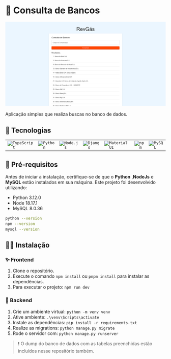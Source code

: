 # 🔎 Consulta de Bancos
![Nome da Imagem](/Assets/webpage.png)

Aplicação simples que realiza buscas no banco de dados.

## 🚀 Tecnologias
<div align="center">
	<table>
		<tr>
			<td><code><img width="50" src="https://user-images.githubusercontent.com/25181517/183890598-19a0ac2d-e88a-4005-a8df-1ee36782fde1.png" alt="TypeScript" title="TypeScript"/></code></td>
			<td><code><img width="50" src="https://user-images.githubusercontent.com/25181517/183423507-c056a6f9-1ba8-4312-a350-19bcbc5a8697.png" alt="Python" title="Python"/></code></td>
			<td><code><img width="50" src="https://user-images.githubusercontent.com/25181517/183568594-85e280a7-0d7e-4d1a-9028-c8c2209e073c.png" alt="Node.js" title="Node.js"/></code></td>
			<td><code><img width="50" src="https://github.com/marwin1991/profile-technology-icons/assets/62091613/9bf5650b-e534-4eae-8a26-8379d076f3b4" alt="Django" title="Django"/></code></td>
			<td><code><img width="50" src="https://user-images.githubusercontent.com/25181517/189716630-fe6c084c-6c66-43af-aa49-64c8aea4a5c2.png" alt="Material UI" title="Material UI"/></code></td>
			<td><code><img width="50" src="https://user-images.githubusercontent.com/25181517/121401671-49102800-c959-11eb-9f6f-74d49a5e1774.png" alt="npm" title="npm"/></code></td>
			<td><code><img width="50" src="https://user-images.githubusercontent.com/25181517/183896128-ec99105a-ec1a-4d85-b08b-1aa1620b2046.png" alt="MySQL" title="MySQL"/></code></td>
		</tr>
	</table>
</div>

## 🔧 Pré-requisitos

Antes de iniciar a instalação, certifique-se de que o **Python** ,**NodeJs** e **MySQL** estão instalados em sua máquina. Este projeto foi desenvolvido utilizando:
- Python 3.12.0 
- Node 18.17.1
- MySQL 8.0.36

```bash
python --version
npm --version
mysql --version
```

## 👷‍♀️ Instalação

### ✨ Frontend
1. Clone o repositório.
2. Execute o comando `npm install` ou `pnpm install` para instalar as dependências.
3. Para executar o projeto: `npm run dev`

### 🧠 Backend
1. Crie um ambiente virtual: `python -m venv venv`
2. Ative ambiente: `.\venv\Scripts\activate`
3. Instale as dependências: `pip install -r requirements.txt`
4. Realize as migrations: `python manage.py migrate`
5. Rode o servidor com: `python manage.py runserver`

> ❗ O dump do banco de dados com as tabelas preenchidas estão incluídos nesse repositório também.



